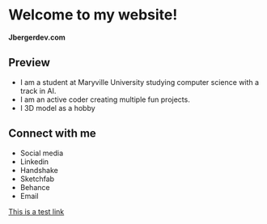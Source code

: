 # Welcome to my website!
**Jbergerdev.com**

## Preview
* I am a student at Maryville University studying computer science with a track in AI.
* I am an active coder creating multiple fun projects.
* I 3D model as a hobby

## Connect with me
* Social media
* Linkedin
* Handshake
* Sketchfab
* Behance
* Email

[This is a test link](Jbergerdev.com)
